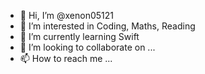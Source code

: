 - 👋 Hi, I’m @xenon05121
- 👀 I’m interested in Coding, Maths, Reading
- 🌱 I’m currently learning Swift
- 💞️ I’m looking to collaborate on ...
- 📫 How to reach me ...

<!---
xenon05121/xenon05121 is a ✨ special ✨ repository because its `README.md` (this file) appears on your GitHub profile.
You can click the Preview link to take a look at your changes.
--->

